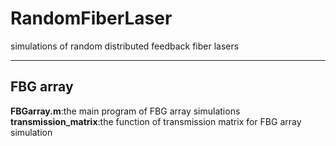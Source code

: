 # RandomFiberLaser
simulations of random distributed feedback fiber lasers 

---

## FBG array
**FBGarray.m**:the main program of FBG array simulations
**transmission_matrix**:the function of transmission matrix for FBG array simulation

